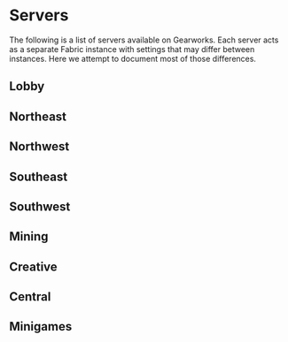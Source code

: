 # Servers

The following is a list of servers available on Gearworks. Each server acts as a separate Fabric instance with settings that may differ between instances. Here we attempt to document most of those differences.

## Lobby

## Northeast

## Northwest

## Southeast

## Southwest

## Mining

## Creative

## Central

## Minigames
